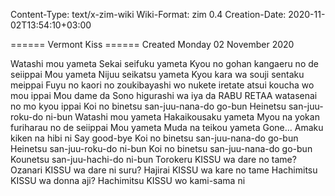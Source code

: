 Content-Type: text/x-zim-wiki
Wiki-Format: zim 0.4
Creation-Date: 2020-11-02T13:54:10+03:00

====== Vermont Kiss ======
Created Monday 02 November 2020

Watashi mou yameta
   Sekai seifuku yameta
   Kyou no gohan kangaeru no de seiippai
   Mou yameta
   Nijuu seikatsu yameta
   Kyou kara wa souji sentaku meippai
   Fuyu no kaori no zoukibayashi wo nukete
   iretate atsui koucha wo mou ippai
   Mou dame da
   Sono higurashi wa iya da
   RABU RETAA watasenai no mo kyou ippai
   Koi no binetsu san-juu-nana-do go-bun
   Heinetsu san-juu-roku-do ni-bun
   Watashi mou yameta
   Hakaikousaku yameta
   Myou na yokan furiharau no de seiippai
   Mou yameta
   Muda na teikou yameta
   Gone... Amaku kiken na hibi ni Say good-bye
   Koi no binetsu san-juu-nana-do go-bun
   Heinetsu san-juu-roku-do ni-bun
   Koi no binetsu san-juu-nana-do go-bun
   Kounetsu san-juu-hachi-do ni-bun
   Torokeru KISSU wa dare no tame?
   Ozanari KISSU wa dare ni suru?
   Hajirai KISSU wa kare no tame
   Hachimitsu KISSU wa donna aji?
   Hachimitsu KISSU wo kami-sama ni
